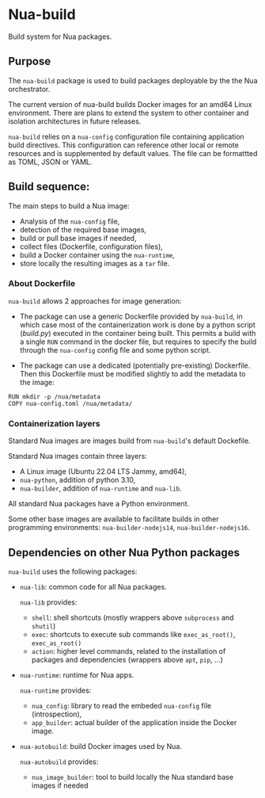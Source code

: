 # Nua-build

Build system for Nua packages.


## Purpose

The `nua-build` package is used to build packages deployable by the the Nua orchestrator.

The current version of nua-build builds Docker images for an amd64 Linux environment. There are plans to extend the system to other container and isolation architectures in future releases.


`nua-build` relies on a `nua-config` configuration file containing application build directives. This configuration can reference other local or remote resources and is supplemented by default values. The file can be formattted as TOML, JSON or YAML.

## Build sequence:

The main steps to build a Nua image:

- Analysis of the `nua-config` file,
- detection of the required base images,
- build or pull base images if needed,
- collect files (Dockerfile, configuration files),
- build a Docker container using the `nua-runtime`,
- store locally the resulting images as a `tar` file.


### About Dockerfile

`nua-build` allows 2 approaches for image generation:

- The package can use a generic Dockerfile provided by `nua-build`, in which case most of the containerization work is done by a python script (*build.py*) executed in the container being built. This permits a build with a single `RUN` command in the docker file, but requires to specify the build through the `nua-config` config file and some python script.

- The package can use a dedicated (potentially pre-existing) Dockerfile. Then this Dockerfile must be modified slightly to add the metadata to the image:

```
RUN mkdir -p /nua/metadata
COPY nua-config.toml /nua/metadata/
```

### Containerization layers

Standard Nua images are images build from `nua-build`'s default Dockefile.

Standard Nua images contain three layers:

- A Linux image (Ubuntu 22.04 LTS Jammy, amd64),
- `nua-python`, addition of python 3.10,
- `nua-builder`, addition of `nua-runtime` and `nua-lib`.

All standard Nua packages have a Python environment.

Some other base images are available to facilitate builds in other programming environments: `nua-builder-nodejs14`, `nua-builder-nodejs16`.

## Dependencies on other Nua Python packages

`nua-build` uses the following packages:

- `nua-lib`: common code for all Nua packages.

    `nua-lib` provides:

  - `shell`: shell shortcuts (mostly wrappers above `subprocess` and `shutil`)
  - `exec`: shortcuts to execute sub commands like `exec_as_root()`, `exec_as_root()`
  - `action`: higher level commands, related to the installation of packages and dependencies (wrappers above `apt`, `pip`, ...)

- `nua-runtime`: runtime for Nua apps.

    `nua-runtime` provides:

  - `nua_config`: library to read the embeded `nua-config` file (introspection),
  - `app_builder`: actual builder of the application inside the Docker image.

- `nua-autobuild`: build Docker images used by Nua.

    `nua-autobuild` provides:

    - `nua_image_builder`:  tool to build locally the Nua standard base images if needed
